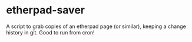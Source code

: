 etherpad-saver
==============

A script to grab copies of an etherpad page (or similar), keeping a change history in git. Good to run from cron!
